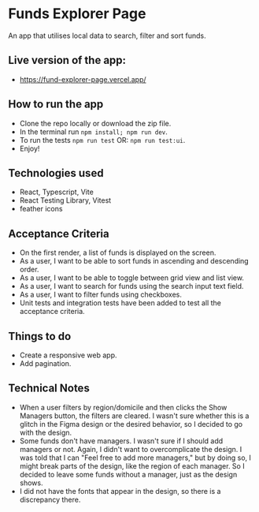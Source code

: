# Funds Explorer Page

An app that utilises local data to search, filter and sort funds.

## Live version of the app:

- https://fund-explorer-page.vercel.app/

## How to run the app

- Clone the repo locally or download the zip file.
- In the terminal run `npm install; npm run dev`.
- To run the tests `npm run test` OR: `npm run test:ui`.
- Enjoy!

## Technologies used

- React, Typescript, Vite
- React Testing Library, Vitest
- feather icons

## Acceptance Criteria

- On the first render, a list of funds is displayed on the screen.
- As a user, I want to be able to sort funds in ascending and descending order.
- As a user, I want to be able to toggle between grid view and list view.
- As a user, I want to search for funds using the search input text field.
- As a user, I want to filter funds using checkboxes.
- Unit tests and integration tests have been added to test all the acceptance criteria.

## Things to do

- Create a responsive web app.
- Add pagination.

## Technical Notes

- When a user filters by region/domicile and then clicks the Show Managers button, the filters are cleared. I wasn't sure whether this is a glitch in the Figma design or the desired behavior, so I decided to go with the design.
- Some funds don't have managers. I wasn't sure if I should add managers or not. Again, I didn't want to overcomplicate the design. I was told that I can "Feel free to add more managers," but by doing so, I might break parts of the design, like the region of each manager. So I decided to leave some funds without a manager, just as the design shows.
- I did not have the fonts that appear in the design, so there is a discrepancy there.
